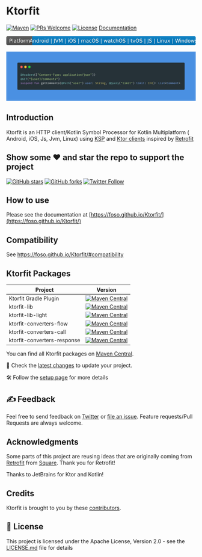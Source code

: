 <h1>Ktorfit</h1>

[![Maven](https://img.shields.io/badge/Maven-Central-download.svg?style=flat-square)](https://central.sonatype.com/search?q=g:de.jensklingenberg.ktorfit) [![PRs Welcome](https://img.shields.io/badge/PRs-welcome-brightgreen.svg)](https://github.com/Foso/Ktorfit)
[![License](https://img.shields.io/badge/Apache-2.0-green.svg)](https://github.com/Foso/Ktorfit/blob/master/LICENSE)
[Documentation](http://foso.github.io/Ktorfit)

[![Platforms](https://raw.githubusercontent.com/Foso/Ktorfit/master/docs/assets/badges/platforms.svg)](https://raw.githubusercontent.com/Foso/Ktorfit/master/docs/assets/badges/platforms.svg)
<p align="center">
  <img src ="https://raw.githubusercontent.com/Foso/Experimental/master/carbon.png"  />
</p>

## Introduction

Ktorfit is an HTTP client/Kotlin Symbol Processor for Kotlin Multiplatform ( Android, iOS, Js, Jvm, Linux)
using [KSP](https://github.com/google/ksp) and [Ktor clients](https://ktor.io/docs/getting-started-ktor-client.html)
inspired by [Retrofit](https://square.github.io/retrofit/)

## Show some :heart: and star the repo to support the project

[![GitHub stars](https://img.shields.io/github/stars/Foso/Ktorfit.svg?style=social&label=Star)](https://github.com/Foso/Ktorfit) [![GitHub forks](https://img.shields.io/github/forks/Foso/Ktorfit.svg?style=social&label=Fork)](https://github.com/Foso/Ktorfit/fork) [![Twitter Follow](https://img.shields.io/twitter/follow/jklingenberg_.svg?style=social)](https://twitter.com/jklingenberg_)

## How to use

Please see the documentation at [https://foso.github.io/Ktorfit/](https://foso.github.io/Ktorfit/)

## Compatibility
See https://foso.github.io/Ktorfit/#compatibility

## Ktorfit Packages

| Project                     |                                                                                                                  Version                                                                                                                  |
|-----------------------------|:-----------------------------------------------------------------------------------------------------------------------------------------------------------------------------------------------------------------------------------------:|
| Ktorfit Gradle Plugin       | [![Maven Central](https://img.shields.io/maven-central/v/de.jensklingenberg.ktorfit/de.jensklingenberg.ktorfit.gradle.plugin)](https://central.sonatype.com/artifact/de.jensklingenberg.ktorfit/de.jensklingenberg.ktorfit.gradle.plugin) |
| ktorfit-lib                 |                              [![Maven Central](https://img.shields.io/maven-central/v/de.jensklingenberg.ktorfit/ktorfit-lib)](https://central.sonatype.com/artifact/de.jensklingenberg.ktorfit/ktorfit-lib)                              |
| ktorfit-lib-light           |                        [![Maven Central](https://img.shields.io/maven-central/v/de.jensklingenberg.ktorfit/ktorfit-lib-light)](https://central.sonatype.com/artifact/de.jensklingenberg.ktorfit/ktorfit-lib-light)                        |
| ktorfit-converters-flow     |                  [![Maven Central](https://img.shields.io/maven-central/v/de.jensklingenberg.ktorfit/ktorfit-converters-flow)](https://central.sonatype.com/artifact/de.jensklingenberg.ktorfit/ktorfit-converters-flow)                  |
| ktorfit-converters-call     |                  [![Maven Central](https://img.shields.io/maven-central/v/de.jensklingenberg.ktorfit/ktorfit-converters-call)](https://central.sonatype.com/artifact/de.jensklingenberg.ktorfit/ktorfit-converters-call)                  |
| ktorfit-converters-response |              [![Maven Central](https://img.shields.io/maven-central/v/de.jensklingenberg.ktorfit/ktorfit-converters-response)](https://central.sonatype.com/artifact/de.jensklingenberg.ktorfit/ktorfit-converters-response)              |

You can find all Ktorfit packages on [Maven Central](https://search.maven.org/search?q=de.jensklingenberg.ktorfit).

🔎 Check the [latest changes](https://github.com/Foso/Ktorfit/blob/master/docs/CHANGELOG.md) to update your project.

🛠 Follow the [setup page](https://foso.github.io/Ktorfit/installation/) for more details

## ✍️ Feedback

Feel free to send feedback on [Twitter](https://twitter.com/jklingenberg_)
or [file an issue](https://github.com/foso/Ktorfit/issues/new). Feature requests/Pull Requests are always welcome.

## Acknowledgments

Some parts of this project are reusing ideas that are originally coming
from [Retrofit](https://square.github.io/retrofit/) from [Square](https://github.com/square). Thank you for Retrofit!

Thanks to JetBrains for Ktor and Kotlin!

## Credits

Ktorfit is brought to you by these [contributors](https://github.com/Foso/Ktorfit/graphs/contributors).

## 📜 License

This project is licensed under the Apache License, Version 2.0 - see
the [LICENSE.md](https://github.com/Foso/Ktorfit/blob/master/LICENSE) file for details

